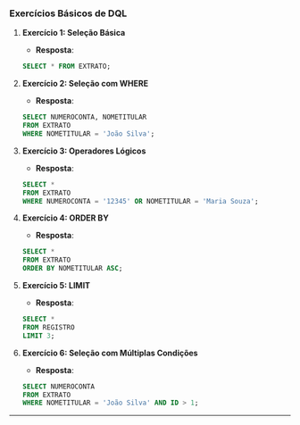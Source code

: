 ### Exercícios Básicos de DQL

1. **Exercício 1: Seleção Básica**
   - **Resposta**:
   ```sql
   SELECT * FROM EXTRATO;
   ```

2. **Exercício 2: Seleção com WHERE**
   - **Resposta**:
   ```sql
   SELECT NUMEROCONTA, NOMETITULAR 
   FROM EXTRATO 
   WHERE NOMETITULAR = 'João Silva';
   ```

3. **Exercício 3: Operadores Lógicos**
   - **Resposta**:
   ```sql
   SELECT * 
   FROM EXTRATO 
   WHERE NUMEROCONTA = '12345' OR NOMETITULAR = 'Maria Souza';
   ```

4. **Exercício 4: ORDER BY**
   - **Resposta**:
   ```sql
   SELECT * 
   FROM EXTRATO 
   ORDER BY NOMETITULAR ASC;
   ```

5. **Exercício 5: LIMIT**
   - **Resposta**:
   ```sql
   SELECT * 
   FROM REGISTRO 
   LIMIT 3;
   ```

6. **Exercício 6: Seleção com Múltiplas Condições**
   - **Resposta**:
   ```sql
   SELECT NUMEROCONTA 
   FROM EXTRATO 
   WHERE NOMETITULAR = 'João Silva' AND ID > 1;
   ```

---